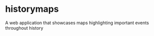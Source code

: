 # historymaps
A web application that showcases maps highlighting important events throughout history
